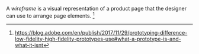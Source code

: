 A *wireframe* is a visual representation of a product page that the designer can use to arrange page elements. [^1]

[^1]: https://blog.adobe.com/en/publish/2017/11/29/prototyping-difference-low-fidelity-high-fidelity-prototypes-use#what-a-prototype-is-and-what-it-isnt